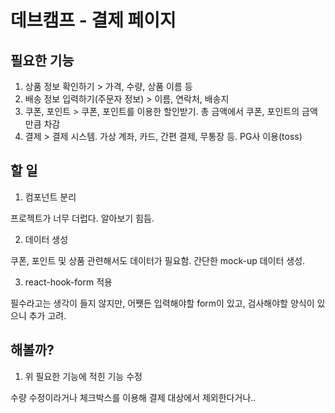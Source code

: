 # 데브캠프 - 결제 페이지

## 필요한 기능
1. 상품 정보 확인하기 > 가격, 수량, 상품 이름 등
2. 배송 정보 입력하기(주문자 정보) > 이름, 연락처, 배송지
3. 쿠폰, 포인트 > 쿠폰, 포인트를 이용한 할인받기. 총 금액에서 쿠폰, 포인트의 금액만큼 차감
4. 결제 > 결제 시스템. 가상 계좌, 카드, 간편 결제, 무통장 등. PG사 이용(toss)

## 할 일
1. 컴포넌트 분리

  프로젝트가 너무 더럽다. 알아보기 힘듬. 

2. 데이터 생성

  쿠폰, 포인트 및 상품 관련해서도 데이터가 필요함. 간단한 mock-up 데이터 생성.

3. react-hook-form 적용

  필수라고는 생각이 들지 않지만, 어쨋든 입력해야할 form이 있고, 검사해야할 양식이 있으니 추가 고려.

## 해볼까?
1. 위 필요한 기능에 적힌 기능 수정

  수량 수정이라거나 체크박스를 이용해 결제 대상에서 제외한다거나..

